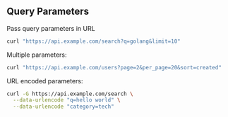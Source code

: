 <!-- METADATA
{
  "title": "Query Parameters",
  "tags": [
    "curl",
    "http",
    "query",
    "parameters"
  ],
  "language": "bash"
}
-->

## Query Parameters
Pass query parameters in URL
```bash
curl "https://api.example.com/search?q=golang&limit=10"
```

Multiple parameters:
```bash
curl "https://api.example.com/users?page=2&per_page=20&sort=created"
```

URL encoded parameters:
```bash
curl -G https://api.example.com/search \
  --data-urlencode "q=hello world" \
  --data-urlencode "category=tech"
```
